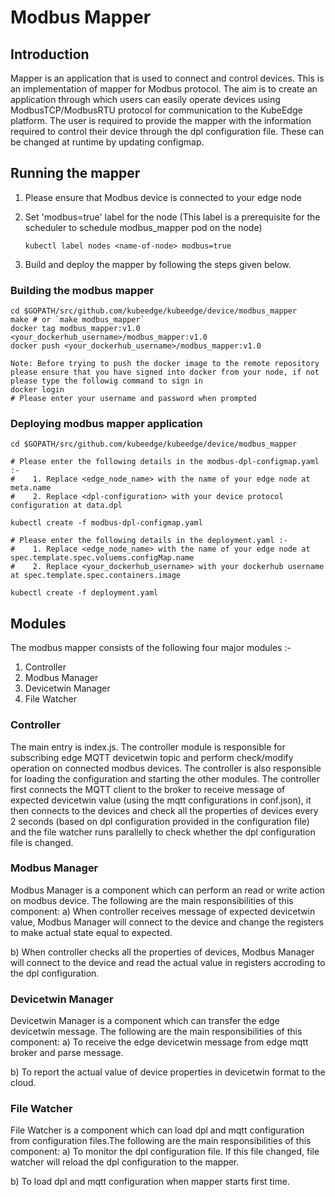 # Modbus Mapper


## Introduction

Mapper is an application that is used to connect and control devices. This is an implementation of mapper for 
Modbus protocol. The aim is to create an application through which users can easily operate devices using ModbusTCP/ModbusRTU protocol for communication to the KubeEdge platform. The user is required to provide the mapper with the information required to control their device through the dpl configuration file. These can be changed at runtime by updating configmap.

## Running the mapper

  1. Please ensure that Modbus device is connected to your edge node
  2. Set 'modbus=true' label for the node (This label is a prerequisite for the scheduler to schedule modbus_mapper pod on the node)

      ```shell
      kubectl label nodes <name-of-node> modbus=true
      ```

  3. Build and deploy the mapper by following the steps given below.

### Building the modbus mapper

 ```shell
cd $GOPATH/src/github.com/kubeedge/kubeedge/device/modbus_mapper
make # or `make modbus_mapper`
docker tag modbus_mapper:v1.0 <your_dockerhub_username>/modbus_mapper:v1.0
docker push <your_dockerhub_username>/modbus_mapper:v1.0

Note: Before trying to push the docker image to the remote repository please ensure that you have signed into docker from your node, if not please type the followig command to sign in
 docker login
 # Please enter your username and password when prompted
```

### Deploying modbus mapper application

```shell
cd $GOPATH/src/github.com/kubeedge/kubeedge/device/modbus_mapper

# Please enter the following details in the modbus-dpl-configmap.yaml :-
#    1. Replace <edge_node_name> with the name of your edge node at meta.name
#    2. Replace <dpl-configuration> with your device protocol configuration at data.dpl

kubectl create -f modbus-dpl-configmap.yaml

# Please enter the following details in the deployment.yaml :-
#    1. Replace <edge_node_name> with the name of your edge node at spec.template.spec.voluems.configMap.name
#    2. Replace <your_dockerhub_username> with your dockerhub username at spec.template.spec.containers.image

kubectl create -f deployment.yaml
```

## Modules

The modbus mapper consists of the following four major modules :-

 1. Controller
 2. Modbus Manager
 3. Devicetwin Manager
 4. File Watcher

 ### Controller

 The main entry is index.js. The controller module is responsible for subscribing edge MQTT devicetwin topic and perform check/modify operation on connected modbus devices. The controller is also responsible for loading the configuration and starting the other modules. The controller first connects the MQTT client to the broker to receive message of expected devicetwin value (using the mqtt configurations in conf.json), it then connects to the devices and check all the properties of devices every 2 seconds (based on dpl configuration provided in the configuration file) and the file watcher runs parallelly to check whether the dpl configuration file is changed.

 ### Modbus Manager
 
 Modbus Manager is a component which can perform an read or write action on modbus device. The following are the main responsibilities of this component: 
 a) When controller receives message of expected devicetwin value, Modbus Manager will connect to the device and change the registers to make actual state equal to expected. 

 b) When controller checks all the properties of devices, Modbus Manager will connect to the device and read the actual value in registers accroding to the dpl configuration.

 ### Devicetwin Manager

 Devicetwin Manager is a component which can transfer the edge devicetwin message. The following are the main responsibilities of this component: 
 a) To receive the edge devicetwin message from edge mqtt broker and parse message.

 b) To report the actual value of device properties in devicetwin format to the cloud.
                  
 ### File Watcher
 
 File Watcher is a component which can load dpl and mqtt configuration from configuration files.The following are the main responsibilities of this component: 
 a) To monitor the dpl configuration file. If this file changed, file watcher will reload the dpl configuration to the mapper.

 b) To load dpl and mqtt configuration when mapper starts first time.

